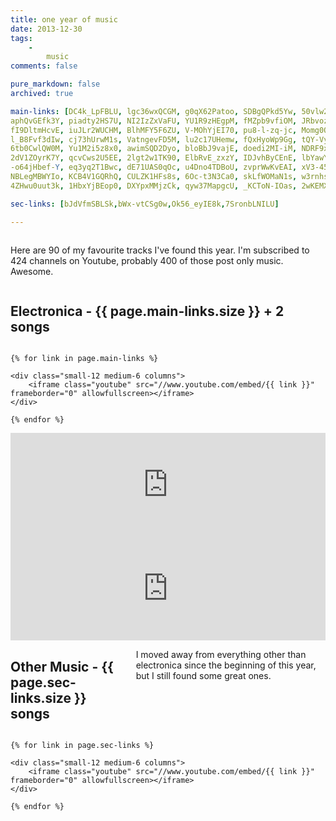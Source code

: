 ```yaml
---
title: one year of music
date: 2013-12-30
tags:
    -
        music
comments: false

pure_markdown: false
archived: true

main-links: [DC4k_LpFBLU, lgc36wxQCGM, g0qX62Patoo, SDBgQPkd5Yw, 50vlw2P00oM,
aphQvGEfk3Y, piadty2HS7U, NI2IzZxVaFU, YU1R9zHEgpM, fMZpb9vfiOM, JRbvozrobSE, FF0kvYTTOro, uqmpEfESOP0, rc33KU-CEcI,
fI9DltmHcvE, iuJLr2WUCHM, BlhMFY5F6ZU, V-MOhYjEI70, pu8-l-zq-jc, Momg0O1iLNU, oTdAVd7KgNw, jGow4nmYkkA, DbSFQCXRda4,
l_B8Fvf3dIw, cj73hUrwM1s, VatngevFD5M, lu2c17UHemw, fQxHyoWp9Gg, tQY-Vyuou9k, H69MrTPLebc, yrO2HlpvmXs, C0u4juhmFOc,
6tb0CwlQW0M, Yu1M2i5z8x0, awimSQD2Dyo, bloBbJ9vajE, doedi2MI-iM, NDRF9x2sz7s, 2jWAe_Jz6FM, iPGPbbv9hGk, M_ZI4y2F_uo,
2dV1ZOyrK7Y, qcvCws2U5EE, 2lgt2w1TK90, ElbRvE_zxzY, IDJvhByCEnE, lbYawYD3yHg, C6f9d0Ff0uQ, rwG39LNbT0A, tQhMNxBErhM, wHp3CeoZAw4, BLwahmEhlj0, HqkjvFpBscg, rcYACfNOY0E, BhyHLc85hJU, dhxQUp45xWk, wewjMEYTLZY, sXQVicNodMw, Q_YnRWARhwo,
-o64jHbef-Y, eq3yq2T1Bwc, dE71UAS0qOc, u4Dno4TDBoU, zvprWwKvEAI, xV3-45m9Q2M, 7NO2AJJcpO0, UkTkOutsXXU, hrfHlDlExlU,
NBLegMBWYIo, KCB4V1GQRhQ, CULZK1HFs8s, 6Oc-t3N3Ca0, skLfWOMaN1s, w3rnhsi2QBg, QF9edDGgvEs, qT0iQRjHbW4, -xfKU31v3Hc,
4ZHwu0uut3k, 1HbxYjBEop0, DXYpxMMjzCk, qyw37MapgcU, _KCToN-IOas, 2wKEMXtl7og, grBhcqyJTF8]

sec-links: [bJdVfmSBLSk,bWx-vtCSg0w,Ok56_eyIE8k,7SronbLNILU]

---
```


<div class="row">
    <div class="small-12 columns">
        <p>
        	Here are 90 of my favourite tracks I've found this year. I'm subscribed to 424 channels on Youtube, probably 400 of those post only music. Awesome.
        </p>
    </div>
</div>

<div class="row">
    <div class="small-12 columns">
    	<h2>
    		Electronica - {{ page.main-links.size }} + 2 songs
    	</h2>
    </div>
</div>

<div class="row">

    {% for link in page.main-links %}

    <div class="small-12 medium-6 columns">
        <iframe class="youtube" src="//www.youtube.com/embed/{{ link }}" frameborder="0" allowfullscreen></iframe>
    </div>

    {% endfor %}

</div>

<div class="row">
    <div class="small-12 columns">
        <iframe width="100%" height="166" scrolling="no" frameborder="no" src="https://w.soundcloud.com/player/?url=https%3A//api.soundcloud.com/tracks/112093356&amp;color=ff6600&amp;auto_play=false&amp;show_artwork=true"></iframe>
    </div>
    <div class="small-12 columns">
        <iframe width="100%" height="166" scrolling="no" frameborder="no" src="https://w.soundcloud.com/player/?url=https%3A//api.soundcloud.com/tracks/78027702&amp;color=ff6600&amp;auto_play=false&amp;show_artwork=true"></iframe>
    </div>
</div>

<div class="row">
    <div class="small-12 columns">
    	<h2>
    		Other Music - {{ page.sec-links.size }} songs
    	</h2>
    	<p>
    		I moved away from everything other than electronica since the beginning of this year, but I still found some great ones.
    	</p>
    </div>
</div>

<div class="row">

	{% for link in page.sec-links %}

    <div class="small-12 medium-6 columns">
    	<iframe class="youtube" src="//www.youtube.com/embed/{{ link }}" frameborder="0" allowfullscreen></iframe>
    </div>

    {% endfor %}

</div>
